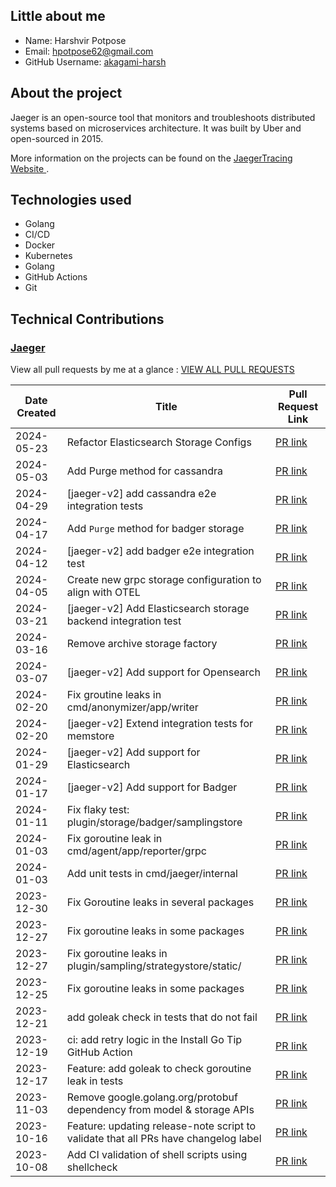 
## Little about me

- Name: Harshvir Potpose
- Email: <hpotpose62@gmail.com>
- GitHub Username: [akagami-harsh
](https://github.com/akagami-harsh)

## About the project

Jaeger is an open-source tool that monitors and troubleshoots distributed systems based on microservices architecture. It was built by Uber and open-sourced in 2015.

More information on the projects can be found on the [JaegerTracing Website
](https://www.jaegertracing.io/).

## Technologies used

- Golang
- CI/CD
- Docker
- Kubernetes
- Golang
- GitHub Actions
- Git

## Technical Contributions

### [Jaeger](https://github.com/jaegertracing/jaeger)

View all pull requests by me at a glance : [VIEW ALL PULL REQUESTS](https://github.com/jaegertracing/jaeger/pulls?q=is%3Apr+author%3Aakagami-harsh+is%3Aclosed)


| Date Created | Title | Pull Request Link |
| ------------ | ----- | ----------------- |
| 2024-05-23 | Refactor Elasticsearch Storage Configs | [PR link](https://github.com/jaegertracing/jaeger/pull/5480) |
| 2024-05-03 | Add Purge method for cassandra | [PR link](https://github.com/jaegertracing/jaeger/pull/5414) |
| 2024-04-29 | [jaeger-v2] add cassandra e2e integration tests | [PR link](https://github.com/jaegertracing/jaeger/pull/5398) |
| 2024-04-17 | Add `Purge` method for badger storage | [PR link](https://github.com/jaegertracing/jaeger/pull/5366) |
| 2024-04-12 | [jaeger-v2] add badger e2e integration test | [PR link](https://github.com/jaegertracing/jaeger/pull/5355) |
| 2024-04-05 | Create new grpc storage configuration to align with OTEL | [PR link](https://github.com/jaegertracing/jaeger/pull/5331) |
| 2024-03-21 | [jaeger-v2] Add Elasticsearch storage backend integration test | [PR link](https://github.com/jaegertracing/jaeger/pull/5287) |
| 2024-03-16 | Remove archive storage factory  | [PR link](https://github.com/jaegertracing/jaeger/pull/5279) |
| 2024-03-07 | [jaeger-v2] Add support for Opensearch | [PR link](https://github.com/jaegertracing/jaeger/pull/5257) |
| 2024-02-20 | Fix groutine leaks in cmd/anonymizer/app/writer | [PR link](https://github.com/jaegertracing/jaeger/pull/5216) |
| 2024-02-20 | [jaeger-v2] Extend integration tests for memstore | [PR link](https://github.com/jaegertracing/jaeger/pull/5215) |
| 2024-01-29 | [jaeger-v2] Add support for Elasticsearch | [PR link](https://github.com/jaegertracing/jaeger/pull/5152) |
| 2024-01-17 | [jaeger-v2] Add support for Badger | [PR link](https://github.com/jaegertracing/jaeger/pull/5112) |
| 2024-01-11 | Fix flaky test: plugin/storage/badger/samplingstore | [PR link](https://github.com/jaegertracing/jaeger/pull/5094) |
| 2024-01-03 | Fix goroutine leak in cmd/agent/app/reporter/grpc | [PR link](https://github.com/jaegertracing/jaeger/pull/5075) |
| 2024-01-03 | Add unit tests in cmd/jaeger/internal | [PR link](https://github.com/jaegertracing/jaeger/pull/5069) |
| 2023-12-30 | Fix Goroutine leaks in several packages | [PR link](https://github.com/jaegertracing/jaeger/pull/5066) |
| 2023-12-27 | Fix goroutine leaks in some packages | [PR link](https://github.com/jaegertracing/jaeger/pull/5048) |
| 2023-12-27 | Fix goroutine leaks in plugin/sampling/strategystore/static/ | [PR link](https://github.com/jaegertracing/jaeger/pull/5047) |
| 2023-12-25 | Fix goroutine leaks in some packages | [PR link](https://github.com/jaegertracing/jaeger/pull/5038) |
| 2023-12-21 | add goleak check in tests that do not fail | [PR link](https://github.com/jaegertracing/jaeger/pull/5025) |
| 2023-12-19 | ci: add retry logic in the Install Go Tip GitHub Action | [PR link](https://github.com/jaegertracing/jaeger/pull/5022) |
| 2023-12-17 | Feature: add goleak to check goroutine leak in tests | [PR link](https://github.com/jaegertracing/jaeger/pull/5010) |
| 2023-11-03 | Remove google.golang.org/protobuf dependency from model & storage APIs | [PR link](https://github.com/jaegertracing/jaeger/pull/4917) |
| 2023-10-16 | Feature: updating release-note script to validate that all PRs have changelog label  | [PR link](https://github.com/jaegertracing/jaeger/pull/4849) |
| 2023-10-08 | Add CI validation of shell scripts using shellcheck | [PR link](https://github.com/jaegertracing/jaeger/pull/4826) |
